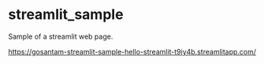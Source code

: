 # streamlit_sample
Sample of a streamlit web page.

https://gosantam-streamlit-sample-hello-streamlit-t9iy4b.streamlitapp.com/
